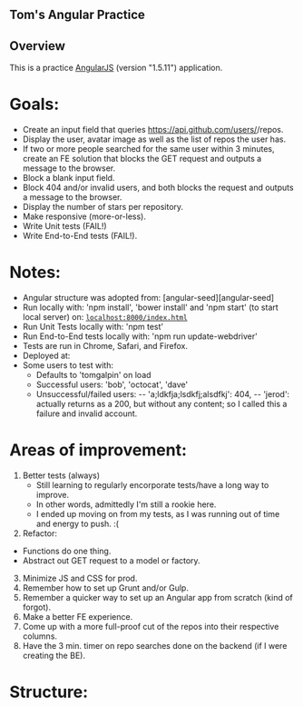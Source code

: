 ## Tom's Angular Practice

## Overview

This is a practice [AngularJS][angularjs] (version "1.5.11") application.

# Goals:
- Create an input field that queries ​https://api.github.com/users/<USER>/repos​.
- Display the user, avatar image as well as the list of repos the user has.
- If two or more people searched for the same user within 3 minutes, create an FE solution that blocks the GET request and outputs a message to the browser.
- Block a blank input field.
- Block 404 and/or invalid users, and both blocks the request and outputs a message to the browser.
- Display the number of stars per repository.
- Make responsive (more-or-less).
- Write Unit tests (FAIL!)
- Write End-to-End tests (FAIL!).

# Notes:
- Angular structure was adopted from: [angular-seed][angular-seed]
- Run locally with: 'npm install', 'bower install' and 'npm start'
(to start local server) on: [`localhost:8000/index.html`][local-app-url]
- Run Unit Tests locally with: 'npm test'
- Run End-to-End tests locally with: 'npm run update-webdriver'
- Tests are run in Chrome, Safari, and Firefox.
- Deployed at:
- Some users to test with:
    + Defaults to 'tomgalpin' on load
    + Successful users:  'bob', 'octocat', 'dave'
    + Unsuccessful/failed users:
        -- 'a;ldkfja;lsdkfj;alsdfkj':  404,
        -- 'jerod':  actually returns as a 200, but without any content; so I called this a failure and invalid account.

# Areas of improvement:
1. Better tests (always)
    + Still learning to regularly encorporate tests/have a long way to improve.
    + In other words, admittedly I'm still a rookie here.
    + I ended up moving on from my tests, as I was running out of time and energy to push.  :(
2. Refactor:
  + Functions do one thing.
  + Abstract out GET request to a model or factory.
3. Minimize JS and CSS for prod.
4. Remember how to set up Grunt and/or Gulp.
5. Remember a quicker way to set up an Angular app from scratch (kind of forgot).
6. Make a better FE experience.
7. Come up with a more full-proof cut of the repos into their respective columns.
8. Have the 3 min. timer on repo searches done on the backend (if I were creating the BE).

# Structure:

[angularjs]: https://angularjs.org/
[bower]: http://bower.io/
[git]: https://git-scm.com/
[http-server]: https://github.com/indexzero/http-server
[jasmine]: https://jasmine.github.io/
[jdk]: https://wikipedia.org/wiki/Java_Development_Kit
[jdk-download]: http://www.oracle.com/technetwork/java/javase/downloads
[karma]: https://karma-runner.github.io/
[local-app-url]: http://localhost:8000/index.html
[node]: https://nodejs.org/
[npm]: https://www.npmjs.org/
[protractor]: http://www.protractortest.org/
[selenium]: http://docs.seleniumhq.org/
[travis]: https://travis-ci.org/
[travis-docs]: https://docs.travis-ci.com/user/getting-started
